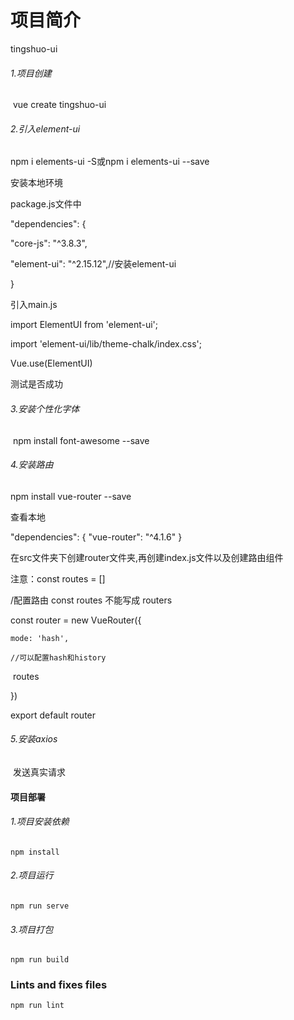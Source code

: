 # 项目简介

tingshuo-ui

###### 	1.项目创建

​	vue create tingshuo-ui

###### 2.引入element-ui

 npm i elements-ui -S或npm i elements-ui --save

 安装本地环境

 package.js文件中

 "dependencies": {

   "core-js": "^3.8.3",

   "element-ui": "^2.15.12",//安装element-ui

  }

 引入main.js

 import ElementUI from 'element-ui';

 import 'element-ui/lib/theme-chalk/index.css';

 Vue.use(ElementUI)

 测试是否成功

###### 3.安装个性化字体

​	npm install font-awesome --save

###### 4.安装路由

npm install vue-router --save

查看本地

"dependencies": { "vue-router": "^4.1.6" }

在src文件夹下创建router文件夹,再创建index.js文件以及创建路由组件

注意：const routes = []

/配置路由 const routes 不能写成 routers

const router = new VueRouter({

 	mode: 'hash',

 	//可以配置hash和history

​	 routes

})

export default router

###### 5.安装axios 

​	发送真实请求



#### 项目部署

###### 	1.项目安装依赖
```
npm install
```

###### 2.项目运行
```
npm run serve
```

###### 3.项目打包
```
npm run build
```

### Lints and fixes files
```
npm run lint
```
